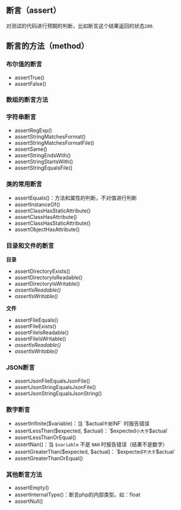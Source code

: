 ## 断言（assert）

对测试的代码进行预期的判断，比如断言这个结果返回的状态`200`.

## 断言的方法（method）

### 布尔值的断言

+ assertTrue()
+ assertFalse()

### 数组的断言方法


### 字符串断言

+ assertRegExp()
+ assertStringMatchesFormat()
+ assertStringMatchesFormatFile()
+ assertSame()
+ assertStringEndsWith()
+ assertStringStartsWith()
+ assertStringEqualsFile()


### 类的常用断言

+ assertEquals()：方法和属性的判断，不对值进行判断
+ assertInstanceOf()
+ assertClassHasStaticAttribute()
+ assertClassHasAttribute()
+ assertClassHasStaticAttribute()
+ assertObjectHasAttribute()

### 目录和文件的断言

**目录**

+ assertDirectoryExists()
+ assertDirectoryIsReadable()
+ assertDirectoryIsWritable()
+ *assertIsReadable()*
+ *assertIsWritable()*

**文件**

+ assertFileEquals()
+ assertFileExists()
+ assertFileIsReadable()
+ assertFileIsWritable()
+ *assertIsReadable()*
+ *assertIsWritable()*


### JSON断言

+ assertJsonFileEqualsJsonFile()
+ assertJsonStringEqualsJsonFile()
+ assertJsonStringEqualsJsonString()

### 数字断言

+ assertInfinite($variable)：当 `$actual` 不是 `INF` 时报告错误
+ assertLessThan($expected, $actual)：`$expected` 小大于 `$actual`
+ assertLessThanOrEqual()
+ assertNan()：当 `$variable` 不是 `NAN` 时报告错误（结果不是数字）
+ assertGreaterThan($expected, $actual)：`$expected` 不大于 `$actual`
+ assertGreaterThanOrEqual()

### 其他断言方法

+ assertEmpty()
+ assertInternalType()：断言php的内部类型。如：float
+ assertNull()